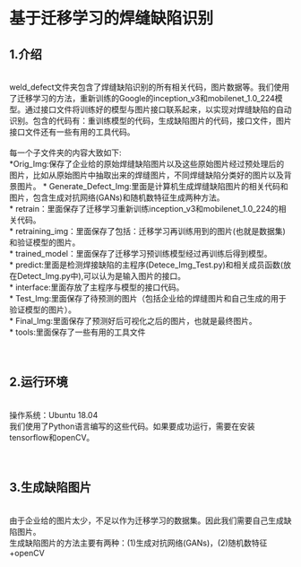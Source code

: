 # 基于迁移学习的焊缝缺陷识别

## 1.介绍
<br>
weld_defect文件夹包含了焊缝缺陷识别的所有相关代码，图片数据等。我们使用了迁移学习的方法，重新训练的Google的inception_v3和mobilenet_1.0_224模型。通过接口文件将训练好的模型与图片接口联系起来，以实现对焊缝缺陷的自动识别。包含的代码有：重训练模型的代码，生成缺陷图片的代码，接口文件，图片接口文件还有一些有用的工具代码。<br>
<br>
每一个子文件夹的内容大致如下:<br>
*Orig_Img:保存了企业给的原始焊缝缺陷图片以及这些原始图片经过预处理后的图片，比如从原始图片中抽取出来的焊缝图片，不同焊缝缺陷分类好的图片以及背景图片。
* Generate_Defect_Img:里面是计算机生成焊缝缺陷图片的相关代码和图片，包含生成对抗网络(GANs)和随机数特征生成两种方法。<br>
* retrain：里面保存了迁移学习重新训练inception_v3和mobilenet_1.0_224的相关代码。<br>
* retraining_img：里面保存了包括：迁移学习再训练用到的图片(也就是数据集)和验证模型的图片。<br>
* trained_model：里面保存了迁移学习预训练模型经过再训练后得到模型。<br>
* predict:里面是检测焊接缺陷的主程序(Detece_Img_Test.py)和相关成员函数(放在Detect_Img.py中),可以认为是输入图片的接口。<br>
* interface:里面存放了主程序与模型的接口代码。<br>
* Test_Img:里面保存了待预测的图片（包括企业给的焊缝图片和自己生成的用于验证模型的图片）。<br>
* Final_Img:里面保存了预测好后可视化之后的图片，也就是最终图片。<br>
* tools:里面保存了一些有用的工具文件<br>
<br>
<br>

## 2.运行环境
<br>
操作系统：Ubuntu 18.04<br>
我们使用了Python语言编写的这些代码。如果要成功运行，需要在安装tensorflow和openCV。<br>
<br>
<br>

## 3.生成缺陷图片
<br>
由于企业给的图片太少，不足以作为迁移学习的数据集。因此我们需要自己生成缺陷图片。<br>
生成缺陷图片的方法主要有两种：(1)生成对抗网络(GANs)，(2)随机数特征+openCV<br>

<br>
<br>
